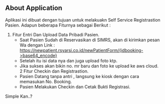 ## About Application

Aplikasi ini dibuat dengan tujuan untuk melakuakn Self Service Registrastion Pasien. Adapun beberapa Fiturnya sebagai Berikut  :

1. Fitur Entri Dan Upload Data Pribadi Pasien.
    - Saat Pasien Sudah di Reservasikan di SIMRS, akan di kirimkan pesan Wa dengan Link :
        https://newpatient.rsyarsi.co.id/newPatientForm/{idbooking->base64_encode}
    - Setelah itu isi data nya dan juga upload foto ktp.
    - Jika sukses akan bikin no. mr baru dan foto ke upload ke aws cloud.
2 Fitur Checkin dan Registrastion.
    - Pasien Datang tanpa antri , langsung ke kiosk dengan cara memasukan No. Booking.
    - Pasien Melakukan Checkin dan Cetak Bukti Registrasi.

Simple Kan..?
